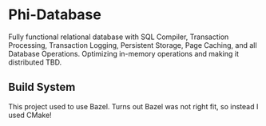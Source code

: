 # Phi-Database
Fully functional relational database with SQL Compiler, Transaction Processing, Transaction Logging, Persistent Storage, Page Caching, and all Database Operations. Optimizing in-memory operations and making it distributed TBD.

## Build System
This project used to use Bazel. Turns out Bazel was not right fit, so instead I used CMake!



